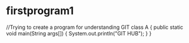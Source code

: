# firstprogram1
//Trying to create a program for understanding GIT
class A
{
  public static void main(String args[])
  {
    System.out.println("GIT HUB");
  }
}
